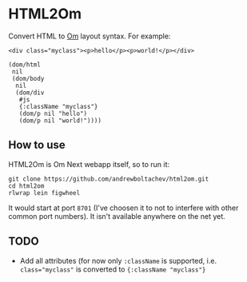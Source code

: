 # HTML2Om

Convert HTML to [Om](https://github.com/omcljs/om) layout syntax. For example:

```
<div class="myclass"><p>hello</p><p>world!</p></div>
```

```
(dom/html
 nil
 (dom/body
  nil
  (dom/div
   #js
   {:className "myclass"}
   (dom/p nil "hello")
   (dom/p nil "world!"))))
 ```
 
## How to use
 
HTML2Om is Om Next webapp itself, so to run it:
 
```
git clone https://github.com/andrewboltachev/html2om.git
cd html2om
rlwrap lein figwheel
```
 
It would start at port `8701` (I've choosen it to not to interfere with other common port numbers).
It isn't available anywhere on the net yet.
 
## TODO

* Add all attributes (for now only `:className` is supported, i.e. `class="myclass"` is converted to `{:className "myclass"}`
